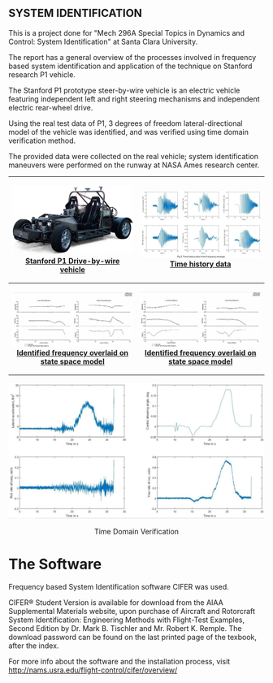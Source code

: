 ## SYSTEM IDENTIFICATION

This is a project done for "Mech 296A Special Topics in Dynamics and Control: System Identification" at Santa Clara University.

  The report has a general overview of the processes involved in frequency based system identification and application of the technique on Stanford research P1 vehicle.
  
  The Stanford P1 prototype steer-by-wire vehicle is an electric vehicle featuring independent left and right steering mechanisms and independent electric rear-wheel drive.

  Using the real test data of P1, 3 degrees of freedom lateral-directional model of the vehicle was identified, and was verified using time domain verification method.
  
  The provided data were collected on the real vehicle; system identification maneuvers were performed on the runway at NASA Ames research center.  
  
  <table align="center" border="0">
  <tr>
    <th>
      <p align="center">
           <a href="https://github.com/KarthickPN/System-Identification"><img src="./stanford_p1.jpg" alt="Overview" width="100%" height="100%"></a>
           <br><a href="https://github.com/KarthickPN/System-Identification" name="p1_code">Stanford P1 Drive-by-wire vehicle </a>
        </p>
    </th>
    <th>
      <p align="center">
           <a href="https://github.com/KarthickPN/System-Identification"><img src="./the_data.PNG" alt="Overview" width="100%" height="100%"></a>
           <br><a href="https://github.com/KarthickPN/System-Identification" name="p1_code">Time history data </a>
        </p>
    </th>
  </tr>
  <tr>
    <th>
      <p align="center">
           <a href="https://github.com/KarthickPN/System-Identification"><img src="statespace_vs_identified_freq_1.PNG" alt="Overview" width="100%" height="100%"></a>
           <br><a href="https://github.com/KarthickPN/System-Identification" name="p1_code">Identified frequency overlaid on state space model </a>
        </p>
    </th>
    <th>
      <p align="center">
           <a href="https://github.com/KarthickPN/System-Identification"><img src="statespace_vs_identified_freq_2.PNG" alt="Overview" width="100%" height="100%"></a>
           <br><a href="https://github.com/KarthickPN/System-Identification" name="p1_code">Identified frequency overlaid on state space model </a>
        </p>
    </th>
  </tr>
 </table>
 
![Alt text](time_domain_verification.PNG)
<p align="center"> Time Domain Verification </p>

 
  # The Software
  
   Frequency based System Identification software CIFER was used.
    
   CIFER® Student Version is available for download from the AIAA Supplemental Materials website, upon purchase of Aircraft and Rotorcraft System Identification: Engineering Methods with Flight-Test Examples, Second Edition by Dr. Mark B. Tischler and Mr. Robert K. Remple. The download password can be found on the last printed page of the texbook, after the index.
    
   For more info about the software and the installation process, visit http://nams.usra.edu/flight-control/cifer/overview/
